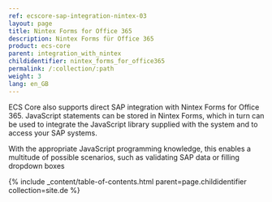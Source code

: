 ```yaml
---
ref: ecscore-sap-integration-nintex-03
layout: page
title: Nintex Forms for Office 365
description: Nintex Forms für Office 365
product: ecs-core
parent: integration_with_nintex
childidentifier: nintex_forms_for_office365
permalink: /:collection/:path
weight: 3
lang: en_GB
---
```


ECS Core also supports direct SAP integration with Nintex Forms for Office 365. JavaScript statements can be stored in Nintex Forms, which in turn can be used to integrate the JavaScript library supplied with the system and to access your SAP systems. <br>

With the appropriate JavaScript programming knowledge, this enables a multitude of possible scenarios, such as validating SAP data or filling dropdown boxes

{% include _content/table-of-contents.html parent=page.childidentifier collection=site.de %}
